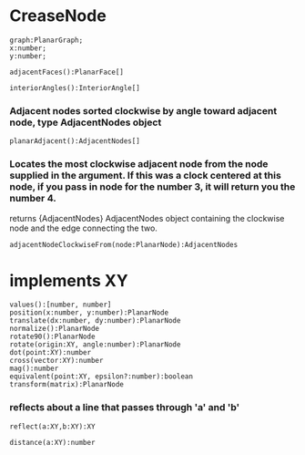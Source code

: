 # CreaseNode

```
graph:PlanarGraph;
x:number;
y:number;
```

```
adjacentFaces():PlanarFace[]
```

```
interiorAngles():InteriorAngle[]
```

### Adjacent nodes sorted clockwise by angle toward adjacent node, type AdjacentNodes object

```
planarAdjacent():AdjacentNodes[]
```

### Locates the most clockwise adjacent node from the node supplied in the argument. If this was a clock centered at this node, if you pass in node for the number 3, it will return you the number 4.

returns {AdjacentNodes} AdjacentNodes object containing the clockwise node and the edge connecting the two.

```
adjacentNodeClockwiseFrom(node:PlanarNode):AdjacentNodes
```

# implements XY

```
values():[number, number]
position(x:number, y:number):PlanarNode
translate(dx:number, dy:number):PlanarNode
normalize():PlanarNode 
rotate90():PlanarNode 
rotate(origin:XY, angle:number):PlanarNode
dot(point:XY):number 
cross(vector:XY):number
mag():number 
equivalent(point:XY, epsilon?:number):boolean
transform(matrix):PlanarNode
```

### reflects about a line that passes through 'a' and 'b'

```
reflect(a:XY,b:XY):XY
```

```
distance(a:XY):number
```

